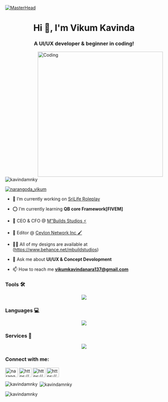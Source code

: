 
[![MasterHead](https://cdn.discordapp.com/attachments/1146381951213768724/1288992891984674837/27b21243661487.57fb8ab79b529.gif?ex=66f733ad&is=66f5e22d&hm=410107de6c4b2ec9088f49eb2a89b77e7f791b809da5d9144353557b558a33c8&)](https://rishavchanda.io)
<h1 align="center">Hi 👋, I'm Vikum Kavinda</h1>
<h3 align="center">A UI/UX developer & beginner in coding!</h3>
<img align="right" alt="Coding" width="400" src="https://cdn.dribbble.com/users/1063871/screenshots/6377981/ux-design.gif">

<p align="left"> <img src="https://komarev.com/ghpvc/?username=kavindamnky&label=Profile%20views&color=0e75b6&style=flat" alt="kavindamnky" /> </p>

<p align="left"> <a href="https://twitter.com/narangoda_vikum" target="blank"><img src="https://img.shields.io/twitter/follow/narangoda_vikum?logo=twitter&style=for-the-badge" alt="narangoda_vikum" /></a> </p>

- 🔭 I’m currently working on [SriLife Roleplay](https://discord.gg/XthZKPfSEd)

- ⭕ I’m currently learning **QB core Framework[FIVEM]**

- 💼 CEO & CFO @ [M"Builds Studios ⚡](https://discord.gg/g76NKj72gg)

- 🎨 Editor @ [Ceylon Network Inc 🖌️](https://discord.com/invite/w6q2JcZYPm)

- 👨‍💻 All of my designs are available at (https://www.behance.net/mbuildstudios)

- 💬 Ask me about **UI/UX & Concept Devolopment**

- 📫 How to reach me **vikumkavindanara137@gmail.com**

<h3 align="left"> Tools 🛠️</h3>

<p align="center">
  <a href="https://skillicons.dev">
    <img src="https://skillicons.dev/icons?i=ae,androidstudio,appwrite,arduino,au,blender,git,bootstrap,codepen,bots,figma,flutter,idea,ai,md,nginx,ps,powershell,pr,unity,unreal,vscode,xd" />
  </a>
</p>

<h3 align="left">Languages 💻</h3>

<p align="center">
  <a href="https://skillicons.dev">
    <img src="https://skillicons.dev/icons?i=js,ts,html,css,nodejs,python,mongodb,mysql,lua,powershell" />
  </a>
</p>

<h3 align="left">Services 🚀</h3>

<p align="center">
  <a href="https://skillicons.dev">
    <img src="https://skillicons.dev/icons?i=aws,azure,cloudflare,devto,firebase,gcp,discord,github,heroku,netlify,vercel,replit,instagram,twitter,linkedin,postman,stackoverflow,webflow,wordpress" />
  </a>
</p>


<h3 align="left">Connect with me:</h3>
<p align="left">
<a href="https://twitter.com/narangoda_vikum" target="blank"><img align="center" src="https://raw.githubusercontent.com/rahuldkjain/github-profile-readme-generator/master/src/images/icons/Social/twitter.svg" alt="narangoda_vikum" height="30" width="40" /></a>
<a href="https://fb.com/https://www.facebook.com/kavnda.kaviinda" target="blank"><img align="center" src="https://raw.githubusercontent.com/rahuldkjain/github-profile-readme-generator/master/src/images/icons/Social/facebook.svg" alt="https://www.facebook.com/kavnda.kaviinda" height="30" width="40" /></a>
<a href="https://instagram.com/https://www.instagram.com/accounts/login/?next=https%3a%2f%2fwww.instagram.com%2fyo.im.kavinda_%2f&is_from_rle" target="blank"><img align="center" src="https://raw.githubusercontent.com/rahuldkjain/github-profile-readme-generator/master/src/images/icons/Social/instagram.svg" alt="https://www.instagram.com/accounts/login/?next=https%3a%2f%2fwww.instagram.com%2fyo.im.kavinda_%2f&is_from_rle" height="30" width="40" /></a>
<a href="https://www.youtube.com/c/https://www.youtube.com/@mnkystreams6257" target="blank"><img align="center" src="https://raw.githubusercontent.com/rahuldkjain/github-profile-readme-generator/master/src/images/icons/Social/youtube.svg" alt="https://www.youtube.com/@mnkystreams6257" height="30" width="40" /></a>
</p>



<p><img align="left" src="https://github-readme-stats.vercel.app/api/top-langs?username=kavindamnky&show_icons=true&locale=en&layout=compact" alt="kavindamnky" /></p>

<p>&nbsp;<img align="center" src="https://github-readme-stats.vercel.app/api?username=kavindamnky&show_icons=true&locale=en" alt="kavindamnky" /></p>

<p><img align="center" src="https://github-readme-streak-stats.herokuapp.com/?user=kavindamnky&" alt="kavindamnky" /></p>
